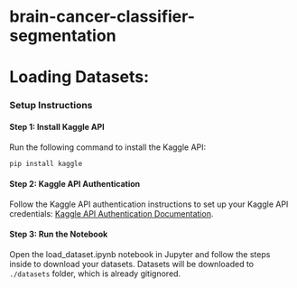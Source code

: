 # brain-cancer-classifier-segmentation


# Loading Datasets:
### Setup Instructions
#### Step 1: Install Kaggle API
Run the following command to install the Kaggle API:

```bash
pip install kaggle
```
#### Step 2: Kaggle API Authentication
Follow the Kaggle API authentication instructions to set up your Kaggle API credentials: [Kaggle API Authentication Documentation](https://www.kaggle.com/docs/api).
#### Step 3: Run the Notebook
Open the load_dataset.ipynb notebook in Jupyter and follow the steps inside to download your datasets. Datasets will be downloaded to `./datasets` folder, which is already gitignored.
